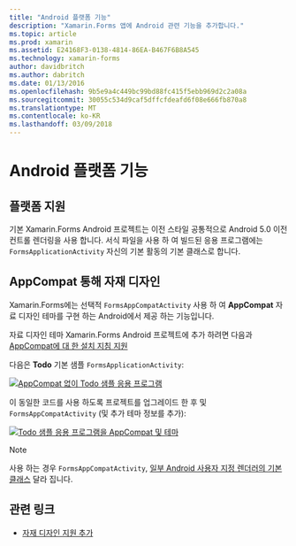 ```yaml
---
title: "Android 플랫폼 기능"
description: "Xamarin.Forms 앱에 Android 관련 기능을 추가합니다."
ms.topic: article
ms.prod: xamarin
ms.assetid: E24168F3-0138-4814-86EA-B467F6B8A545
ms.technology: xamarin-forms
author: davidbritch
ms.author: dabritch
ms.date: 01/13/2016
ms.openlocfilehash: 9b5e9a4c449bc99bd88fc415f5ebb969d2c2a08a
ms.sourcegitcommit: 30055c534d9caf5dffcfdeafd6f08e666fb870a8
ms.translationtype: MT
ms.contentlocale: ko-KR
ms.lasthandoff: 03/09/2018
---
```

# <a name="android-platform-features"></a>Android 플랫폼 기능

## <a name="platform-support"></a>플랫폼 지원

기본 Xamarin.Forms Android 프로젝트는 이전 스타일 공통적으로 Android 5.0 이전 컨트롤 렌더링을 사용 합니다. 서식 파일을 사용 하 여 빌드된 응용 프로그램에는 `FormsApplicationActivity` 자신의 기본 활동의 기본 클래스로 합니다.

## <a name="material-design-via-appcompat"></a>AppCompat 통해 자재 디자인

Xamarin.Forms에는 선택적 `FormsAppCompatActivity` 사용 하 여 **AppCompat** 자료 디자인 테마를 구현 하는 Android에서 제공 하는 기능입니다.

자료 디자인 테마 Xamarin.Forms Android 프로젝트에 추가 하려면 다음과 [AppCompat에 대 한 설치 지침 지원](appcompat.md)

다음은 **Todo** 기본 샘플 `FormsApplicationActivity`:

[![](images/before-appcompat-sml.png "AppCompat 없이 Todo 샘플 응용 프로그램")](images/before-appcompat.png#lightbox "AppCompat 없이 Todo 샘플 응용 프로그램")

이 동일한 코드를 사용 하도록 프로젝트를 업그레이드 한 후 및 `FormsAppCompatActivity` (및 추가 테마 정보를 추가):

[![](images/post-appcompat-sml.png "Todo 샘플 응용 프로그램을 AppCompat 및 테마")](images/post-appcompat.png#lightbox "AppCompat 및 테마 설정 Todo 샘플 응용 프로그램")

> [!NOTE]
> 사용 하는 경우 `FormsAppCompatActivity`, [일부 Android 사용자 지정 렌더러의 기본 클래스](~/xamarin-forms/app-fundamentals/custom-renderer/renderers.md) 달라 집니다.


## <a name="related-links"></a>관련 링크

- [자재 디자인 지원 추가](appcompat.md)
